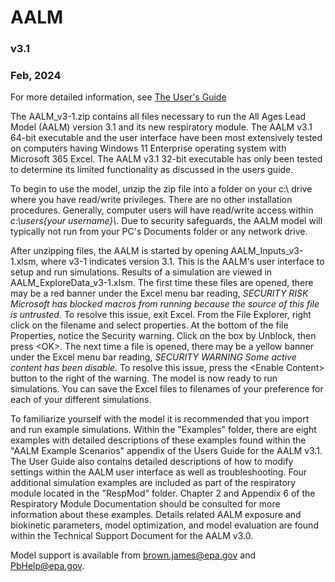 # AALM 

### v3.1

### Feb, 2024

For more detailed information, see [The User's Guide](https://cfpub.epa.gov/si/si_public_record_Report.cfm?dirEntryId=366855&Lab=CPHEA)

The AALM_v3-1.zip contains all files necessary to run the All Ages Lead Model (AALM) version 3.1 and its new respiratory module. The AALM v3.1 64-bit executable and the user interface have been most extensively tested on computers having Windows 11 Enterprise operating system with Microsoft 365 Excel. The AALM v3.1 32-bit executable has only been tested to determine its limited functionality as discussed in the users guide. 

To begin to use the model, unzip the zip file into a folder on your c:\ drive where you have read/write privileges. There are no other installation procedures. Generally, computer users will have read/write access within *c:\users\{your username}\\*. Due to security safeguards, the AALM model will typically not run from your PC's Documents folder or any network drive. 

After unzipping files, the AALM is started by opening AALM_Inputs_v3-1.xlsm, where v3-1 indicates version 3.1. This is the AALM's user interface to setup and run simulations. Results of a simulation are viewed in AALM_ExploreData_v3-1.xlsm. The first time these files are opened, there may be a red banner under the Excel menu bar reading, *SECURITY RISK  Microsoft has blocked macros from running because the source of this file is untrusted.* To resolve this issue, exit Excel. From the File Explorer, right click on the filename and select properties. At the bottom of the file Properties, notice the Security warning. Click on the box by Unblock, then press \<OK>. The next time a file is opened, there may be a yellow banner under the Excel menu bar reading, *SECURITY WARNING  Some active content has been disable.* To resolve this issue, press the \<Enable Content> button to the right of the warning. The model is now ready to run simulations. You can save the Excel files to filenames of your preference for each of your different simulations. 

To familiarize yourself with the model it is recommended that you import and run example simulations. Within the "Examples" folder, there are eight examples with detailed descriptions of these examples found within the "AALM Example Scenarios" appendix of the Users Guide for the AALM v3.1. The User Guide also contains detailed descriptions of how to modify settings within the AALM user interface as well as troubleshooting. Four additional simulation examples are included as part of the respiratory module located in the "RespMod" folder. Chapter 2 and Appendix 6 of the Respiratory Module Documentation should be consulted for more information about these examples. Details related AALM exposure and biokinetic parameters, model optimization, and model evaluation are found within the Technical Support Document for the AALM v3.0. 

Model support is available from brown.james@epa.gov and PbHelp@epa.gov. 
